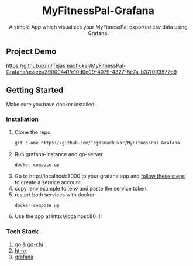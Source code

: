<p align="center">
<h1 align="center">MyFitnessPal-Grafana</h1>
  <p align="center">
    A simple App which visualizes your MyFitnessPal exported csv data using Grafana.
    <br/>
  </p>
</p>


## Project Demo
https://github.com/Tejasmadhukar/MyFitnessPal-Grafana/assets/39000441/c10d0c09-4079-4327-8c7a-b37f093577b9

## Getting Started

Make sure you have docker installed.

### Installation

1. Clone the repo
   ```sh
   git clone https://github.com/Tejasmadhukar/MyFitnessPal-Grafana
   ```
2. Run grafana-instance and go-server
   ```sh
   docker-compose up
   ```
3. Go to http://localhost:3000 to your grafana app and [follow these steps](https://grafana.com/docs/grafana/latest/administration/service-accounts/#create-a-service-account-in-grafana) to create a service account.
4. copy .env.example to .env and paste the service token.
5. restart both services with docker
   ```sh
   docker-compose up
   ```
6. Use the app at http://localhost:80 !!!

### Tech Stack 
1. go & [go-chi](https://go-chi.io/#/)
2. [htmx](https://htmx.org/)
3. [grafana](https://grafana.com/)
